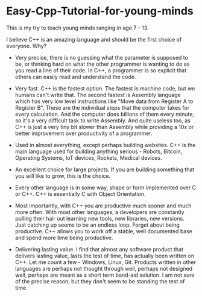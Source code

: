 # Easy-Cpp-Tutorial-for-young-minds

This is my try to teach young minds ranging in age 7 - 13.

I believe C++ is an amazing language and should be the first choice of everyone. Why?

- Very precise, there is no guessing what the parameter is supposed to be, or thinking hard on what the other programmer is wanting to do as you read a line of their code. In C++, a programmer is so explicit that others can easily read and understand the code.

- Very fast. C++ is the fastest option. The fastest is machine code, but we humans can't write that. The second fastest is Assembly language which has very low level instructions like "Move data from Register A to Register B". These are the individual steps that the computer takes for every calculation. And the computer does billions of them every minute, so it's a very difficult task to write Assembly. And quite useless too, as C++ is just a very tiny bit slower than Assembly while providing a 10x or better improvement over productivity of a programmer.

- Used in almost everything, except perhaps building websites. C++ is the main language used for building anything serious - Robots, Bitcoin, Operating Systems, IoT devices, Rockets, Medical devices.

- An excellent choice for large projects. If you are building something that you will like to grow, this is the choice.

- Every other language is in some way, shape or form implemented over C or C++.  C++ is essentially C with Object Orientation.

- Most importantly, with C++ you are productive much sooner and much more often.  With most other languages, a developers are constantly pulling their hair out learning new tools, new libraries, new versions. Just catching up seems to be an endless loop. Forget about being productive. C++ allows you to work off a stable, well documented base and spend more time being productive.

- Delivering lasting value. I find that almost any software product that delivers lasting value, lasts the test of time, has actually been written on C++. Let me count a few - Windows, Linux, Git. Products written in other languages are perhaps not thought through well, perhaps not designed well, perhaps are meant as a short term band-aid solution. I am not sure of the precise reason, but they don't seem to be standing the test of time.
